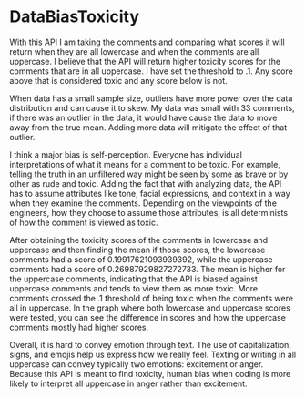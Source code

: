 # DataBiasToxicity

With this API I am taking the comments and comparing what scores it will return when they are all lowercase and when the comments are all uppercase. I believe that the API will return higher toxicity scores for the comments that are in all uppercase. I have set the threshold to .1. Any score above that is considered toxic and any score below is not. 

When data has a small sample size, outliers have more power over the data distribution and can cause it to skew. My data was small with 33 comments, if there was an outlier in the data, it would have cause the data to move away from the true mean. Adding more data will mitigate the effect of that outlier. 

I think a major bias is self-perception. Everyone has individual interpretations of what it means for a comment to be toxic. For example, telling the truth in an unfiltered way might be seen by some as brave or by other as rude and toxic. Adding the fact that with analyzing data, the API has to assume attributes like tone, facial expressions, and context in a way when they examine the comments. Depending on the viewpoints of the engineers, how they choose to assume those attributes, is all determinists of how the comment is viewed as toxic. 

After obtaining the toxicity scores of the comments in lowercase and uppercase and then finding the mean if those scores, the lowercase comments had a score of 0.19917621093939392, while the uppercase comments had a score of 0.26987929827272733. The mean is higher for the uppercase comments, indicating that the API is biased against uppercase comments and tends to view them as more toxic. More comments crossed the .1 threshold of being toxic when the comments were all in uppercase. In the graph where both lowercase and uppercase scores were tested, you can see the difference in scores and how the uppercase comments mostly had higher scores. 

Overall, it is hard to convey emotion through text. The use of capitalization, signs, and emojis help us express how we really feel. Texting or writing in all uppercase can convey typically two emotions: excitement or anger. Because this API is meant to find toxicity, human bias when coding is more likely to interpret all uppercase in anger rather than excitement.
